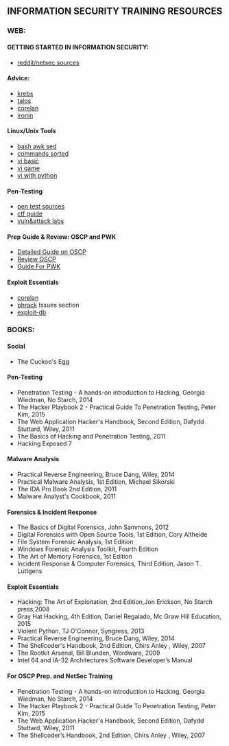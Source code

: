 ## INFORMATION SECURITY TRAINING RESOURCES
### WEB:
#### GETTING STARTED IN INFORMATION SECURITY:
- [reddit/netsec sources](https://www.reddit.com/r/netsec/wiki/start)

#### Advice:
- [krebs](https://krebsonsecurity.com/2012/06/how-to-break-into-security-ptacek-edition/)
- [talos](http://blog.talosintelligence.com/2013/01/how-to-become-infosec-expert-part-i.html?m=1)
- [corelan](https://www.corelan.be/index.php/2015/10/13/how-to-become-a-pentester/)
- [ironin](http://ir0nin.com/)

#### Linux/Unix Tools
- [bash awk sed](http://www.grymoire.com/Unix/index.html)
- [commands sorted](http://www.commandlinefu.com/commands/browse/sort-by-votes)
- [vi basic](http://www.cs.colostate.edu/helpdocs/vi.html)
- [vi game](https://vim-adventures.com/)
- [vi with python](https://realpython.com/vim-and-python-a-match-made-in-heaven/)

#### Pen-Testing
- [pen test sources](https://github.com/enaqx/awesome-pentest/blob/master/README.md)
- [ctf guide](https://trailofbits.github.io/ctf/)
- [vuln&attack labs](http://www.cis.syr.edu/~wedu/seed/all_labs.html)

#### Prep Guide & Review: OSCP and PWK
- [Detailed Guide on OSCP](http://niiconsulting.com/checkmate/2017/06/a-detail-guide-on-oscp-preparation-from-newbie-to-oscp/)
- [Review OSCP](https://tulpa-security.com/2016/09/11/review-oscp-and-pwk/)
- [Guide For PWK](https://tulpa-security.com/2016/09/19/prep-guide-for-offsecs-pwk/)

#### Exploit Essentials
- [corelan](https://www.corelan.be/)
- [phrack](http://www.phrack.org/) Issues section
- [exploit-db](http://www.exploit-db.com/papers/)

### BOOKS:
#### Social
- The Cuckoo's Egg
#### Pen-Testing
- Penetration Testing - A hands-on introduction to Hacking, Georgia Wiedman, No Starch, 2014
- The Hacker Playbook 2 - Practical Guide To Penetration Testing, Peter Kim, 2015
- The Web Application Hacker's Handbook, Second Edition, Dafydd Stuttard, Wiley,   2011
- The Basics of Hacking and Penetration Testing, 2011
- Hacking Exposed 7
#### Malware Analysis
- Practical Reverse Engineering, Bruce Dang, Wiley, 2014
- Practical Malware Analysis, 1st Edition, Michael Sikorski
- The IDA Pro Book 2nd Edition, 2011
- Malware Analyst's Cookbook, 2011
#### Forensics & Incident Response
- The Basics of Digital Forensics, John Sammons, 2012
- Digital Forensics with Open Source Tools, 1st Edition, Cory Altheide
- File System Forensic Analysis, 1st Edition
- Windows Forensic Analysis Toolkit, Fourth Edition
- The Art of Memory Forensics, 1st Edition
- Incident Response & Computer Forensics, Third Edition, Jason T. Luttgens
#### Exploit Essentials
- Hacking: The Art of Exploitation, 2nd Edition,Jon Erickson, No Starch press,2008
- Gray Hat Hacking, 4th Edition, Daniel Regalado,  Mc Graw Hill Education, 2015
- Violent Python, TJ O'Connor, Syngress, 2013
- Practical Reverse Engineering, Bruce Dang, Wiley, 2014
- The Shellcoder's Handbook, 2nd Edition, Chirs Anley , Wiley, 2007
- The Rootkit Arsenal, Bill Blunden, Wordware, 2009
- Intel 64 and IA-32 Architectures Software Developer’s Manual
#### For OSCP Prep. and NetSec Training
- Penetration Testing - A hands-on introduction to Hacking, Georgia Wiedman, No Starch, 2014
- The Hacker Playbook 2 - Practical Guide To Penetration Testing, Peter Kim, 2015
- The Web Application Hacker's Handbook, Second Edition, Dafydd Stuttard, Wiley,   2011
- The Shellcoder’s Handbook, 2nd Edition, Chirs Anley , Wiley, 2007
